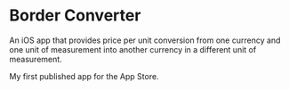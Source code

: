 Border Converter
===============

An iOS app that provides price per unit conversion from one currency and one unit of measurement into another currency in a different unit of measurement.

My first published app for the App Store. 
